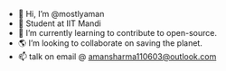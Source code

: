 - 👋 Hi, I’m @mostlyaman
- :book: Student at IIT Mandi
- 🌱 I’m currently learning to contribute to open-source.
- 🌎 I’m looking to collaborate on saving the planet.
- 📫 talk on email @ amansharma110603@outlook.com

<!---
mostlyaman/mostlyaman is a ✨ special ✨ repository because its `README.md` (this file) appears on your GitHub profile.
You can click the Preview link to take a look at your changes.
--->
